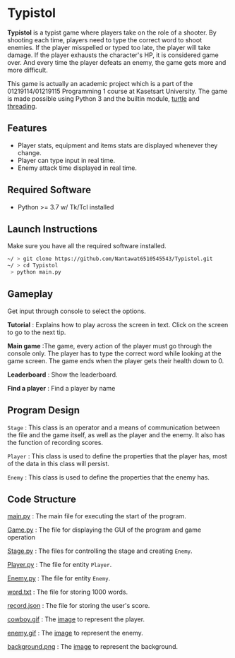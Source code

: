 # Typistol
**Typistol** is a typist game where players take on the role of a shooter. By shooting each time, players need to type the correct word to shoot enemies. If the player misspelled or typed too late, the player will take damage. If the player exhausts the character's HP, it is considered game over. And every time the player defeats an enemy, the game gets more and more difficult.

This game is actually an academic project which is a part of the 01219114/01219115 Programming 1 course at Kasetsart University. The game is made possible using Python 3 and the builtin module, [turtle](https://docs.python.org/3/library/turtle.html) and [threading](https://docs.python.org/3/library/threading.html).

## Features
- Player stats, equipment and items stats are displayed whenever they change.
- Player can type input in real time.
- Enemy attack time displayed in real time.

## Required Software
- Python >= 3.7 w/ Tk/Tcl installed

## Launch Instructions
Make sure you have all the required software installed.
```bash
~/ > git clone https://github.com/Nantawat6510545543/Typistol.git
~/ > cd Typistol
 > python main.py
```

## Gameplay
Get input through console to select the options.

**Tutorial** : Explains how to play across the screen in text. Click on the screen to go to the next tip.

**Main game** :The game, every action of the player must go through the console only. The player has to type the correct word while looking at the game screen. The game ends when the player gets their health down to 0.

**Leaderboard** : Show the leaderboard.

**Find a player** : Find a player by name

## Program Design

`Stage` : This class is an operator and a means of communication between the file and the game itself, as well as the player and the enemy. It also has the function of recording scores.

`Player` : This class is used to define the properties that the player has, most of the data in this class will persist.

`Enemy` : This class is used to define the properties that the enemy has.


## Code Structure
[main.py](main.py) : The main file for executing the start of the program.

[Game.py](Game.py) : The file for displaying the GUI of the program and game operation 

[Stage.py](Stage.py) : The files for controlling the stage and creating `Enemy`.

[Player.py](Player.py) : The file for entity `Player`.

[Enemy.py](Enemy.py) : The file for entity `Enemy`.

[word.txt](word.txt) : The file for storing 1000 words.

[record.json](record.json) : The file for storing the user's score.

[cowboy.gif](cowboy.gif) : The [image](https://dribbble.com/shots/4125593-Free-Assets-Wild-West-Pixel-Characters) to represent the player.

[enemy.gif](enemy.gif) : The [image](https://dribbble.com/shots/4125593-Free-Assets-Wild-West-Pixel-Characters) to represent the enemy.

[background.png](background.png) : The [image](https://www.pinterest.com/pin/357262182913353721/) to represent the background.

